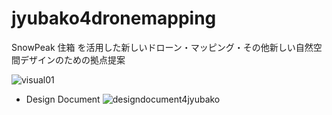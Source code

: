 # jyubako4dronemapping
SnowPeak 住箱 を活用した新しいドローン・マッピング・その他新しい自然空間デザインのための拠点提案

![visual01](https://user-images.githubusercontent.com/416977/33970283-8f288dcc-e0b5-11e7-88d6-dcbc993e2250.jpg)


* Design Document
![designdocument4jyubako](https://user-images.githubusercontent.com/416977/70671634-09af3f80-1cc0-11ea-86c6-b358bfc8dbb8.jpg)
